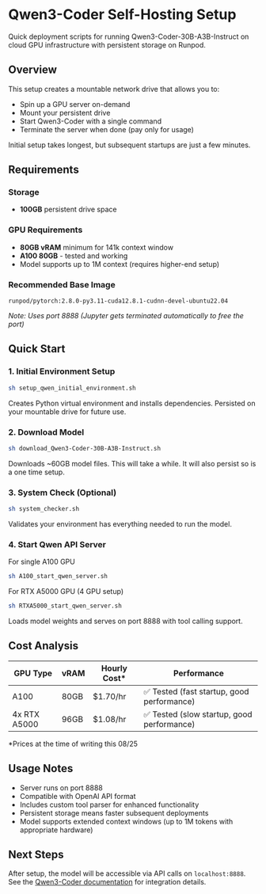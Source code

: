 # Qwen3-Coder Self-Hosting Setup

Quick deployment scripts for running Qwen3-Coder-30B-A3B-Instruct on cloud GPU infrastructure with persistent storage on Runpod.

## Overview

This setup creates a mountable network drive that allows you to:
- Spin up a GPU server on-demand
- Mount your persistent drive
- Start Qwen3-Coder with a single command
- Terminate the server when done (pay only for usage)

Initial setup takes longest, but subsequent startups are just a few minutes.

## Requirements

### Storage
- **100GB** persistent drive space

### GPU Requirements
- **80GB vRAM** minimum for 141k context window
- **A100 80GB** - tested and working
- Model supports up to 1M context (requires higher-end setup)

### Recommended Base Image
```
runpod/pytorch:2.8.0-py3.11-cuda12.8.1-cudnn-devel-ubuntu22.04
```
*Note: Uses port 8888 (Jupyter gets terminated automatically to free the port)*

## Quick Start

### 1. Initial Environment Setup
```bash
sh setup_qwen_initial_environment.sh
```
Creates Python virtual environment and installs dependencies. Persisted on your mountable drive for future use.

### 2. Download Model
```bash
sh download_Qwen3-Coder-30B-A3B-Instruct.sh
```
Downloads ~60GB model files. This will take a while. It will also persist so is a one time setup.

### 3. System Check (Optional)
```bash
sh system_checker.sh
```
Validates your environment has everything needed to run the model.

### 4. Start Qwen API Server
For single A100 GPU 
```bash
sh A100_start_qwen_server.sh
```


For RTX A5000 GPU (4 GPU setup)
```bash
sh RTXA5000_start_qwen_server.sh
```


Loads model weights and serves on port 8888 with tool calling support.

## Cost Analysis

| GPU Type | vRAM | Hourly Cost* | Performance |
|----------|------|-------------|-------------|
| A100 | 80GB | $1.70/hr | ✅ Tested (fast startup, good performance)|
| 4x RTX A5000  | 96GB | $1.08/hr | ✅ Tested (slow startup, good performance)|


*Prices at the time of writing this 08/25

## Usage Notes

- Server runs on port 8888
- Compatible with OpenAI API format
- Includes custom tool parser for enhanced functionality
- Persistent storage means faster subsequent deployments
- Model supports extended context windows (up to 1M tokens with appropriate hardware)

## Next Steps

After setup, the model will be accessible via API calls on `localhost:8888`. See the [Qwen3-Coder documentation](https://qwenlm.github.io/blog/qwen3-coder/) for integration details.